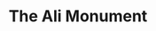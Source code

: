 ---
pid: LLG27
title: The Ali Monument
location_transcription: 2600 Benjamin Franklin Pkwy
zipcode: '19119'
outside_phl: 
neighborhood: Mount Airy
age: '15'
age_range: 13-19
instagram: 
image_file_name: LLG_27.jpg
proposal_transcription: I would like a monument of Mohammad Ali near the same area
  s the one for Rocky. I believe it should be him showing his unique style. I thought
  it could be something simple like him moving around the ring like he used to.
topic: Pop Culture,Sports
topic_summary: 0, 0
type: Sculpture Statue
keywords_other: mohammad ali, rocky, boxing, the champ
credit: Tyson Maddox
image_labels: 
twitter: 
facebook: 
permalink: "/monuments/llg27/"
layout: item-page
---
